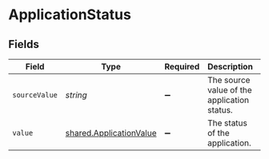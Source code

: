 # ApplicationStatus


## Fields

| Field                                                                     | Type                                                                      | Required                                                                  | Description                                                               | Example                                                                   |
| ------------------------------------------------------------------------- | ------------------------------------------------------------------------- | ------------------------------------------------------------------------- | ------------------------------------------------------------------------- | ------------------------------------------------------------------------- |
| `sourceValue`                                                             | *string*                                                                  | :heavy_minus_sign:                                                        | The source value of the application status.                               | Hired                                                                     |
| `value`                                                                   | [shared.ApplicationValue](../../../sdk/models/shared/applicationvalue.md) | :heavy_minus_sign:                                                        | The status of the application.                                            | hired                                                                     |